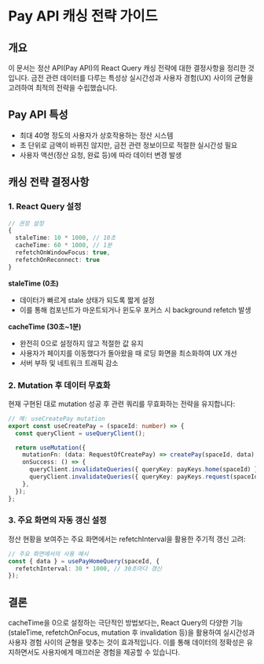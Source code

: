 # Pay API 캐싱 전략 가이드

## 개요

이 문서는 정산 API(Pay API)의 React Query 캐싱 전략에 대한 결정사항을 정리한 것입니다. 금전 관련 데이터를 다루는 특성상 실시간성과 사용자 경험(UX) 사이의 균형을 고려하여 최적의 전략을 수립했습니다.

## Pay API 특성

- 최대 40명 정도의 사용자가 상호작용하는 정산 시스템
- 초 단위로 금액이 바뀌진 않지만, 금전 관련 정보이므로 적절한 실시간성 필요
- 사용자 액션(정산 요청, 완료 등)에 따라 데이터 변경 발생

## 캐싱 전략 결정사항

### 1. React Query 설정

```typescript
// 권장 설정
{
  staleTime: 10 * 1000, // 10초
  cacheTime: 60 * 1000, // 1분
  refetchOnWindowFocus: true,
  refetchOnReconnect: true
}
```

**staleTime (0초)**
- 데이터가 빠르게 stale 상태가 되도록 짧게 설정
- 이를 통해 컴포넌트가 마운트되거나 윈도우 포커스 시 background refetch 발생

**cacheTime (30초~1분)**
- 완전히 0으로 설정하지 않고 적절한 값 유지
- 사용자가 페이지를 이동했다가 돌아왔을 때 로딩 화면을 최소화하여 UX 개선
- 서버 부하 및 네트워크 트래픽 감소

### 2. Mutation 후 데이터 무효화

현재 구현된 대로 mutation 성공 후 관련 쿼리를 무효화하는 전략을 유지합니다:

```typescript
// 예: useCreatePay mutation
export const useCreatePay = (spaceId: number) => {
  const queryClient = useQueryClient();

  return useMutation({
    mutationFn: (data: RequestOfCreatePay) => createPay(spaceId, data),
    onSuccess: () => {
      queryClient.invalidateQueries({ queryKey: payKeys.home(spaceId) });
      queryClient.invalidateQueries({ queryKey: payKeys.request(spaceId) });
    },
  });
};
```

### 3. 주요 화면의 자동 갱신 설정

정산 현황을 보여주는 주요 화면에서는 refetchInterval을 활용한 주기적 갱신 고려:

```typescript
// 주요 화면에서의 사용 예시
const { data } = usePayHomeQuery(spaceId, {
  refetchInterval: 30 * 1000, // 30초마다 갱신
});
```

## 결론

cacheTime을 0으로 설정하는 극단적인 방법보다는, React Query의 다양한 기능(staleTime, refetchOnFocus, mutation 후 invalidation 등)을 활용하여 실시간성과 사용자 경험 사이의 균형을 맞추는 것이 효과적입니다. 이를 통해 데이터의 정확성은 유지하면서도 사용자에게 매끄러운 경험을 제공할 수 있습니다.
